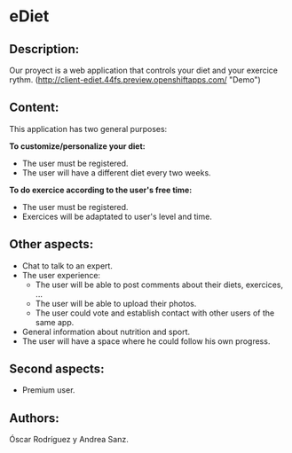 # eDiet

## Description:

Our proyect is a web application that controls your diet and your exercice rythm.
(http://client-ediet.44fs.preview.openshiftapps.com/ "Demo")

## Content:

This application has two general purposes:

**To customize/personalize your diet:**
* The user must be registered.
* The user will have a different diet every two weeks.

**To do exercice according to the user's free time:**
* The user must be registered.
* Exercices will be adaptated to user's level and time.

## Other aspects:

* Chat to talk to an expert.
* The user experience:
    * The user will be able to post comments about their diets, exercices, ...
    * The user will be able to upload their photos.
    * The user could vote and establish contact with other users of the same app.
* General information about nutrition and sport.
* The user will have a space where he could follow his own progress.

## Second aspects:
* Premium user.

## Authors:

Óscar Rodríguez y Andrea Sanz.
